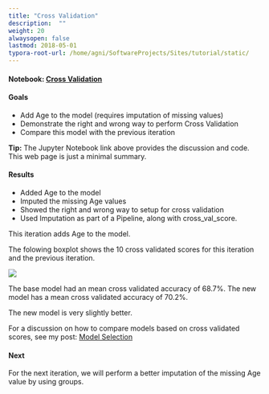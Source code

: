 ```yaml
---
title: "Cross Validation"
description:  ""
weight: 20
alwaysopen: false
lastmod: 2018-05-01
typora-root-url: /home/agni/SoftwareProjects/Sites/tutorial/static/
---
```

#### Notebook: <a href="http://nbviewer.jupyter.org/github/sdiehl28/tutorial-jupyter-notebooks/blob/master/projects/titanic/Titanic02.ipynb" target="_blank">Cross Validation</a>
#### Goals  
* Add Age to the model (requires imputation of missing values)
* Demonstrate the right and wrong way to perform Cross Validation
* Compare this model with the previous iteration

<div class="alert alert-success">
<strong>Tip:</strong> The Jupyter Notebook link above provides the discussion and code.  This web page is just a minimal summary.
</div>

#### Results  

* Added Age to the model
* Imputed the missing Age values
* Showed the right and wrong way to setup for cross validation
* Used Imputation as part of a Pipeline, along with cross_val_score.

This iteration adds Age to the model.

The folowing boxplot shows the 10 cross validated scores for this iteration and the previous iteration.

<img src='/images/2_vs_1.png'>

The base model had an mean cross validated accuracy of 68.7%.  The new model has a mean cross validated accuracy of 70.2%.

The new model is very slightly better.

For a discussion on how to compare models based on cross validated scores, see my post: [Model Selection](/posts/model_comparison/)

#### Next

For the next iteration, we will perform a better imputation of the missing Age value by using groups.